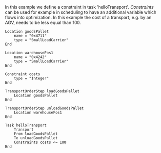 In this example we define a constraint in task 'helloTransport'. *Constraints* can be used for example in scheduling to have an additional variable which flows into optimization. In this example the cost of a transport, e.g. by an AGV, needs to be less equal than 100.

```text
Location goodsPallet
    name = "0x4711"
    type = "SmallLoadCarrier"
End

Location warehousePos1
    name = "0x4242"
    type = "SmallLoadCarrier"
End

Constraint costs
    type = "Integer"
End

TransportOrderStep loadGoodsPallet
    Location goodsPallet
End

TransportOrderStep unloadGoodsPallet
    Location warehousePos1
End

Task helloTransport
    Transport
    From loadGoodsPallet
    To unloadGoodsPallet
    Constraints costs <= 100
End
```